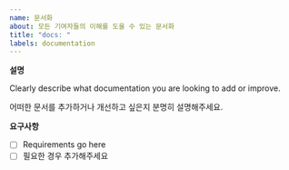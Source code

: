 ```yaml
---
name: 문서화
about: 모든 기여자들의 이해를 도울 수 있는 문서화
title: "docs: "
labels: documentation
---
```


**설명**

Clearly describe what documentation you are looking to add or improve.

어떠한 문서를 추가하거나 개선하고 싶은지 분명히 설명해주세요.

**요구사항**

- [ ] Requirements go here
- [ ] 필요한 경우 추가해주세요
